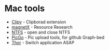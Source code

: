 # Mac tools
- [Clipy](https://github.com/Clipy/Clipy) - Clipborad extension
- [magnetX](https://github.com/youusername/magnetX) - Resource Research
- [NTFS](https://www.jianshu.com/p/81d9f7ff9172) - open and close NTFS
- [PicGo](https://github.com/Molunerfinn/PicGo) - Pic upload tools, for github Graph-bed
- [Thor](https://github.com/gbammc/Thor) - Switch application ASAP